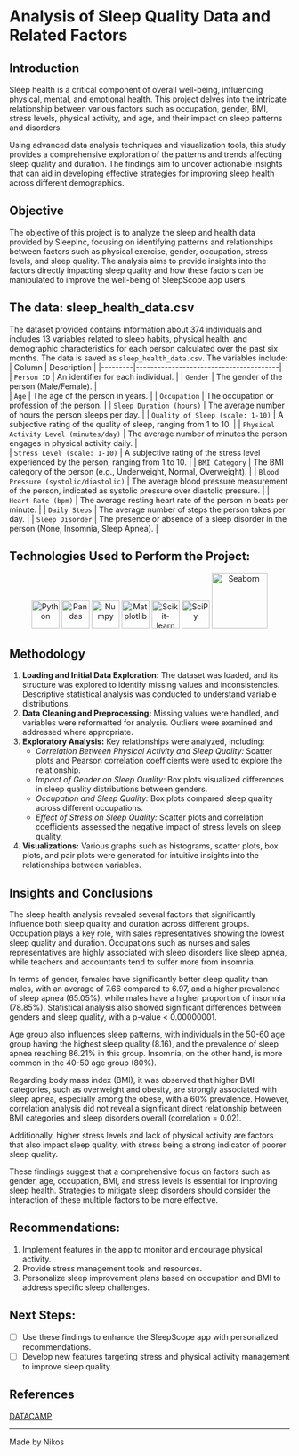 # Analysis of Sleep Quality Data and Related Factors
## Introduction
Sleep health is a critical component of overall well-being, influencing physical, mental, and emotional health. This project delves into the intricate relationship between various factors such as occupation, gender, BMI, stress levels, physical activity, and age, and their impact on sleep patterns and disorders.

Using advanced data analysis techniques and visualization tools, this study provides a comprehensive exploration of the patterns and trends affecting sleep quality and duration. The findings aim to uncover actionable insights that can aid in developing effective strategies for improving sleep health across different demographics.
## Objective
The objective of this project is to analyze the sleep and health data provided by SleepInc, focusing on identifying patterns and relationships between factors such as physical exercise, gender, occupation, stress levels, and sleep quality. The analysis aims to provide insights into the factors directly impacting sleep quality and how these factors can be manipulated to improve the well-being of SleepScope app users.

## The data: sleep_health_data.csv
The dataset provided contains information about 374 individuals and includes 13 variables related to sleep habits, physical health, and demographic characteristics for each person calculated over the past six months. The data is saved as `sleep_health_data.csv`. The variables include:
| Column | Description |
|---------|----------------------------------------|  
| `Person ID` | An identifier for each individual. |
| `Gender` | The gender of the person (Male/Female). |  
| `Age` | The age of the person in years. |
| `Occupation` | The occupation or profession of the person. |
| `Sleep Duration (hours)` | The average number of hours the person sleeps per day. |
| `Quality of Sleep (scale: 1-10)` | A subjective rating of the quality of sleep, ranging from 1 to 10. |
| `Physical Activity Level (minutes/day)` | The average number of minutes the person engages in physical activity daily. |  
| `Stress Level (scale: 1-10)` | A subjective rating of the stress level experienced by the person, ranging from 1 to 10. |
| `BMI Category` | The BMI category of the person (e.g., Underweight, Normal, Overweight). |
| `Blood Pressure (systolic/diastolic)` | The average blood pressure measurement of the person, indicated as systolic pressure over diastolic pressure. |
| `Heart Rate (bpm)` | The average resting heart rate of the person in beats per minute. |
| `Daily Steps` | The average number of steps the person takes per day. |
| `Sleep Disorder` | The presence or absence of a sleep disorder in the person (None, Insomnia, Sleep Apnea). |

## Technologies Used to Perform the Project:

<p align="center">
  <img src="https://cdn.jsdelivr.net/gh/devicons/devicon@latest/icons/python/python-original-wordmark.svg" alt="Python" width="50" />  
  <img src="https://cdn.jsdelivr.net/gh/devicons/devicon@latest/icons/pandas/pandas-original-wordmark.svg" alt="Pandas" width="50" />  
  <img src="https://cdn.jsdelivr.net/gh/devicons/devicon@latest/icons/numpy/numpy-original-wordmark.svg" alt="Numpy" width="50" />  
  <img src="https://cdn.jsdelivr.net/gh/devicons/devicon@latest/icons/matplotlib/matplotlib-original.svg" alt="Matplotlib" width="50" />  
  <img src="https://cdn.jsdelivr.net/gh/devicons/devicon@latest/icons/scikitlearn/scikitlearn-original.svg" alt="Scikit-learn" width="50" />  
  <img src="https://raw.githubusercontent.com/scipy/scipy.org/b267bf3961d344c7d45b9452c51287819c97f55e/static/images/logo.svg" alt="SciPy" width="50" />  
  <img src="https://raw.githubusercontent.com/mwaskom/seaborn/master/doc/_static/logo-wide-lightbg.svg" alt="Seaborn" width="100" />
</p>      

## Methodology
1. **Loading and Initial Data Exploration:** The dataset was loaded, and its structure was explored to identify missing values and inconsistencies. Descriptive statistical analysis was conducted to understand variable distributions.
2. **Data Cleaning and Preprocessing:** Missing values were handled, and variables were reformatted for analysis. Outliers were examined and addressed where appropriate.
3. **Exploratory Analysis:** Key relationships were analyzed, including:
     - *Correlation Between Physical Activity and Sleep Quality:* Scatter plots and Pearson correlation coefficients were used to explore the relationship.
     - *Impact of Gender on Sleep Quality:* Box plots visualized differences in sleep quality distributions between genders.
     - *Occupation and Sleep Quality:* Box plots compared sleep quality across different occupations.
     - *Effect of Stress on Sleep Quality:* Scatter plots and correlation coefficients assessed the negative impact of stress levels on sleep quality.
4. **Visualizations:** Various graphs such as histograms, scatter plots, box plots, and pair plots were generated for intuitive insights into the relationships between variables.

## Insights and Conclusions
The sleep health analysis revealed several factors that significantly influence both sleep quality and duration across different groups. Occupation plays a key role, with sales representatives showing the lowest sleep quality and duration. Occupations such as nurses and sales representatives are highly associated with sleep disorders like sleep apnea, while teachers and accountants tend to suffer more from insomnia.

In terms of gender, females have significantly better sleep quality than males, with an average of 7.66 compared to 6.97, and a higher prevalence of sleep apnea (65.05%), while males have a higher proportion of insomnia (78.85%). Statistical analysis also showed significant differences between genders and sleep quality, with a p-value < 0.00000001.

Age group also influences sleep patterns, with individuals in the 50-60 age group having the highest sleep quality (8.16), and the prevalence of sleep apnea reaching 86.21% in this group. Insomnia, on the other hand, is more common in the 40-50 age group (80%).

Regarding body mass index (BMI), it was observed that higher BMI categories, such as overweight and obesity, are strongly associated with sleep apnea, especially among the obese, with a 60% prevalence. However, correlation analysis did not reveal a significant direct relationship between BMI categories and sleep disorders overall (correlation = 0.02).

Additionally, higher stress levels and lack of physical activity are factors that also impact sleep quality, with stress being a strong indicator of poorer sleep quality.

These findings suggest that a comprehensive focus on factors such as gender, age, occupation, BMI, and stress levels is essential for improving sleep health. Strategies to mitigate sleep disorders should consider the interaction of these multiple factors to be more effective.

## Recommendations:

1. Implement features in the app to monitor and encourage physical activity.
2. Provide stress management tools and resources.
3. Personalize sleep improvement plans based on occupation and BMI to address specific sleep challenges.

## Next Steps:

- [ ] Use these findings to enhance the SleepScope app with personalized recommendations.
- [ ] Develop new features targeting stress and physical activity management to improve sleep quality.

## References
[DATACAMP](https://app.datacamp.com/learn/projects/2030)

---

Made by Nikos

